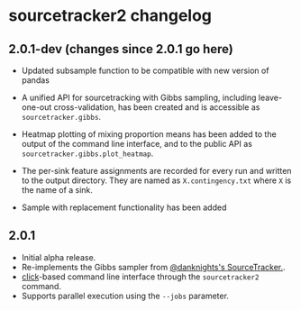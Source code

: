 # sourcetracker2 changelog

## 2.0.1-dev (changes since 2.0.1 go here)

 * Updated subsample function to be compatible with new version of pandas
 * A unified API for sourcetracking with Gibbs sampling, including
   leave-one-out cross-validation, has been created and is accessible as
   ``sourcetracker.gibbs``.
 * Heatmap plotting of mixing proportion means has been added to the output of
   the command line interface, and to the public API as ``sourcetracker.gibbs.plot_heatmap``.
 * The per-sink feature assignments are recorded for every run and written to
   the output directory. They are named as ``X.contingency.txt`` where ``X``
	is the name of a sink.

 * Sample with replacement functionality has been added

## 2.0.1

  * Initial alpha release.
  * Re-implements the Gibbs sampler from [@danknights's SourceTracker.](https://github.com/danknights/sourcetracker).
  * [click](http://click.pocoo.org/)-based command line interface through the ``sourcetracker2`` command.
  * Supports parallel execution using the `--jobs` parameter.
